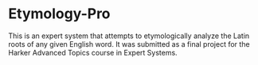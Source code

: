 # Etymology-Pro
This is an expert system that attempts to etymologically analyze the Latin roots of any given English word. It was submitted as a final project for the Harker Advanced Topics course in Expert Systems.
